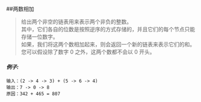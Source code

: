 ##两数相加   
>给出两个非空的链表用来表示两个非负的整数。   
其中，它们各自的位数是按照逆序的方式存储的，并且它们的每个节点只能存储一位数字。  
如果，我们将这两个数相加起来，则会返回一个新的链表来表示它们的和。   
您可以假设除了数字 0 之外，这两个数都不会以 0 开头。   
#### _例子:_   
    输入：(2 -> 4 -> 3) + (5 -> 6 -> 4)   
    输出：7 -> 0 -> 8   
    原因：342 + 465 = 807   








